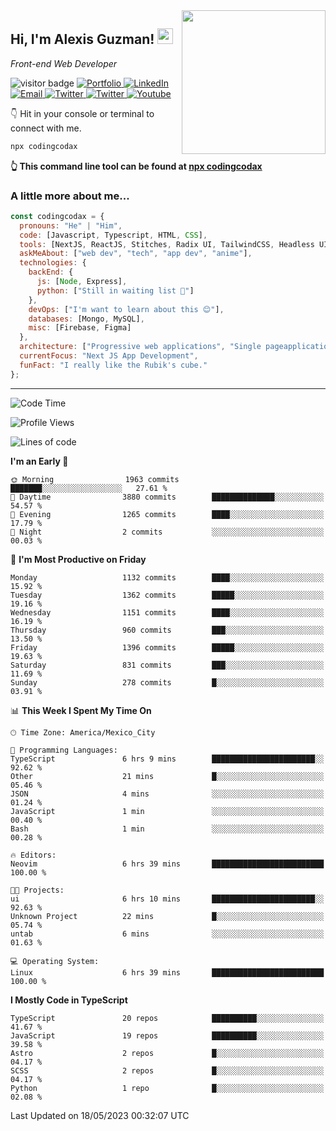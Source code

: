 <img align='right' src="https://media.giphy.com/media/M9gbBd9nbDrOTu1Mqx/giphy.gif" width="230">
<h2>Hi, I'm Alexis Guzman! <img src="https://media.giphy.com/media/hvRJCLFzcasrR4ia7z/giphy.gif" width="25px"></h2>
<p><em>Front-end Web Developer</em></p>

<p>
  <img src="https://visitor-badge.glitch.me/badge?page_id=a12989x.a12989x&left_color=black&right_color=gray" alt="visitor badge"/>
  <a href='https://www.codingcodax.dev/' target='_blank'>
    <img alt='Portfolio' src='https://img.shields.io/badge/Portfolio-black?logo=vercel&style=flat-square'>
  </a>
  <a href='https://linkedin.com/in/codingcodax/' target='_blank'>
    <img alt='LinkedIn' src='https://img.shields.io/badge/LinkedIn-black?logo=LinkedIn&style=flat-square'>
  </a>
  <a href='mailto:codingcodax@gmail.com' target='_blank'>
    <img alt='Email' src='https://img.shields.io/badge/Email-black?logo=Gmail&style=flat-square'>
  </a>
  <a href='https://twitter.com/codingcodax' target='_blank'>
    <img alt='Twitter' src='https://img.shields.io/badge/Twitter-black?logo=Twitter&style=flat-square'>
  </a>
  <a href='https://www.instagram.com/codingcodax/' target='_blank'>
    <img alt='Twitter' src='https://img.shields.io/badge/Instagram-black?logo=Instagram&style=flat-square'>
  </a>
  <a href='https://www.youtube.com/@codingcodax' target='_blank'>
    <img alt='Youtube' src='https://img.shields.io/badge/YouTube-black?logo=Youtube&style=flat-square'>
  </a>
</p>

👇 Hit in your console or terminal to connect with me.

```bash
npx codingcodax 
```
**👆 This command line tool can be found at [npx codingcodax](https://github.com/codingcodax/npx-codingcodax)**

<h3>A little more about me...</h3>

```javascript
const codingcodax = {
  pronouns: "He" | "Him",
  code: [Javascript, Typescript, HTML, CSS],
  tools: [NextJS, ReactJS, Stitches, Radix UI, TailwindCSS, Headless UI, Prisma],
  askMeAbout: ["web dev", "tech", "app dev", "anime"],
  technologies: {
    backEnd: {
      js: [Node, Express],
      python: ["Still in waiting list 🥲"]
    },
    devOps: ["I'm want to learn about this 😊"],
    databases: [Mongo, MySQL],
    misc: [Firebase, Figma]
  },
  architecture: ["Progressive web applications", "Single pageapplications"],
  currentFocus: "Next JS App Development",
  funFact: "I really like the Rubik's cube."
};
```

---

<!--START_SECTION:waka-->
![Code Time](http://img.shields.io/badge/Code%20Time-1%2C312%20hrs%2018%20mins-blue)

![Profile Views](http://img.shields.io/badge/Profile%20Views-1-blue)

![Lines of code](https://img.shields.io/badge/From%20Hello%20World%20I%27ve%20Written-6.5%20million%20lines%20of%20code-blue)

**I'm an Early 🐤** 

```text
🌞 Morning                1963 commits        ███████░░░░░░░░░░░░░░░░░░   27.61 % 
🌆 Daytime                3880 commits        ██████████████░░░░░░░░░░░   54.57 % 
🌃 Evening                1265 commits        ████░░░░░░░░░░░░░░░░░░░░░   17.79 % 
🌙 Night                  2 commits           ░░░░░░░░░░░░░░░░░░░░░░░░░   00.03 % 
```
📅 **I'm Most Productive on Friday** 

```text
Monday                   1132 commits        ████░░░░░░░░░░░░░░░░░░░░░   15.92 % 
Tuesday                  1362 commits        █████░░░░░░░░░░░░░░░░░░░░   19.16 % 
Wednesday                1151 commits        ████░░░░░░░░░░░░░░░░░░░░░   16.19 % 
Thursday                 960 commits         ███░░░░░░░░░░░░░░░░░░░░░░   13.50 % 
Friday                   1396 commits        █████░░░░░░░░░░░░░░░░░░░░   19.63 % 
Saturday                 831 commits         ███░░░░░░░░░░░░░░░░░░░░░░   11.69 % 
Sunday                   278 commits         █░░░░░░░░░░░░░░░░░░░░░░░░   03.91 % 
```


📊 **This Week I Spent My Time On** 

```text
🕑︎ Time Zone: America/Mexico_City

💬 Programming Languages: 
TypeScript               6 hrs 9 mins        ███████████████████████░░   92.62 % 
Other                    21 mins             █░░░░░░░░░░░░░░░░░░░░░░░░   05.46 % 
JSON                     4 mins              ░░░░░░░░░░░░░░░░░░░░░░░░░   01.24 % 
JavaScript               1 min               ░░░░░░░░░░░░░░░░░░░░░░░░░   00.40 % 
Bash                     1 min               ░░░░░░░░░░░░░░░░░░░░░░░░░   00.28 % 

🔥 Editors: 
Neovim                   6 hrs 39 mins       █████████████████████████   100.00 % 

🐱‍💻 Projects: 
ui                       6 hrs 10 mins       ███████████████████████░░   92.63 % 
Unknown Project          22 mins             █░░░░░░░░░░░░░░░░░░░░░░░░   05.74 % 
untab                    6 mins              ░░░░░░░░░░░░░░░░░░░░░░░░░   01.63 % 

💻 Operating System: 
Linux                    6 hrs 39 mins       █████████████████████████   100.00 % 
```

**I Mostly Code in TypeScript** 

```text
TypeScript               20 repos            ██████████░░░░░░░░░░░░░░░   41.67 % 
JavaScript               19 repos            ██████████░░░░░░░░░░░░░░░   39.58 % 
Astro                    2 repos             █░░░░░░░░░░░░░░░░░░░░░░░░   04.17 % 
SCSS                     2 repos             █░░░░░░░░░░░░░░░░░░░░░░░░   04.17 % 
Python                   1 repo              █░░░░░░░░░░░░░░░░░░░░░░░░   02.08 % 
```




 Last Updated on 18/05/2023 00:32:07 UTC
<!--END_SECTION:waka-->
